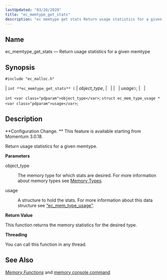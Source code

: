 ```yaml
---
lastUpdated: "03/26/2020"
title: "ec_memtype_get_stats"
description: "ec memtype get stats Return usage statistics for a given memtype int ec memtype get stats object type usage int object type struct ec mem type usage usage Configuration Change This feature is available starting from Momentum 3 0 18 Return usage statistics for a given memtype object type The..."
---
```


<a name="apis.ec_memtype_get_stats"></a> 
## Name

ec_memtype_get_stats — Return usage statistics for a given memtype

## Synopsis

`#include "ec_malloc.h"`

| `int **ec_memtype_get_stats** (` | <var class="pdparam">object_type</var>, |   |
|   | <var class="pdparam">usage</var>`)`; |   |

`int <var class="pdparam">object_type</var>`;
`struct ec_mem_type_usage * <var class="pdparam">usage</var>`;<a name="idp54851952"></a> 
## Description

**Configuration Change. ** This feature is available starting from Momentum 3.0.18.

Return usage statistics for a given memtype.

**<a name="idp54854864"></a> Parameters**

<dl class="variablelist">

<dt>object_type</dt>

<dd>

The memory type for which stats are desired. For more information about memory types see [Memory Types](/momentum/3/3-api/arch-primary-apis#arch.memory.types).

</dd>

<dt>usage</dt>

<dd>

A structure to hold the stats. For more information about this data structure see [“ec_mem_type_usage”](/momentum/3/3-api/structs-ec-mem-type-usage).

</dd>

</dl>

**<a name="idp54860880"></a> Return Value**

This function returns the memory statistics for the desired type.

**<a name="idp54861840"></a> Threading**

You can call this function in any thread.

<a name="idp54862928"></a> 
## See Also

[*Memory Functions*](/momentum/3/3-api/3-api-memory) and [memory console command](/momentum/3/3-reference/3-reference-console-commands-memory)
